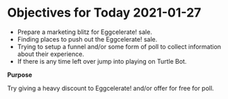 # Objectives for Today 2021-01-27

- Prepare a marketing blitz for Eggcelerate! sale.
- Finding places to push out the Eggcelerate! sale.
- Trying to setup a funnel and/or some form of poll to collect information about their experience.
- If there is any time left over jump into playing on Turtle Bot.

**Purpose**

Try giving a heavy discount to Eggcelerate! and/or offer for free for poll.
